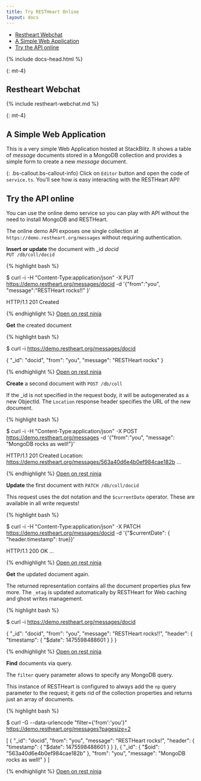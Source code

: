 ```yaml
---
title: Try RESTHeart Online
layout: docs
---
```


<div markdown="1" class="d-none d-xl-block col-xl-2 order-last bd-toc">

- [Restheart Webchat](#restheart-webchat)
- [A Simple Web Application](#a-simple-web-application)
- [Try the API online](#try-the-api-online)

</div>
<div markdown="1" class="col-12 col-md-9 col-xl-8 py-md-3 bd-content">

{% include docs-head.html %}

{: mt-4}
## Restheart Webchat
{% include restheart-webchat.md %}

{: mt-4}
## A Simple Web Application

This is a very simple Web Application hosted at StackBlitz. It shows a table of *message* documents stored in a MongoDB collection and provides a simple form to create a new *message* document.

{: .bs-callout.bs-callout-info}
Click on `Editor` button and open the code of `service.ts`. You'll see how is easy interacting with the RESTHeart API!

<div id="demo"></div>

<script type="text/javascript">
StackBlitzSDK.embedProjectId('demo', 'restheart-ng-demo', {
  openFile: 'src/app/service.ts',
  view: 'preview',
  width: "100%",
  height: "660px",
  hideNavigation: true,
  forceEmbedLayout: true
});
</script>

## Try the API online

You can use the online demo service so you can play with API without the need to install MongoDB and RESTHeart.

The online demo API exposes one single collection at `https://demo.restheart.org/messages` without requiring authentication.

<div class="row mt-3">
    <div class="col-lg-3 pt-2">
        <p><strong>Insert or update</strong> the document with _id <i>docid</i><br />
        <code>PUT /db/coll/docid</code></p>
    </div>
    <div class="col-lg-9">
{% highlight bash %}

$ curl -i -H "Content-Type:application/json" -X PUT https://demo.restheart.org/messages/docid -d '{"from":"you", "message":"RESTHeart rocks!!" }'

HTTP/1.1 201 Created

{% endhighlight %}
        <a href="http://restninja.io/share/607325d540eaa2eac909116d619be26ad21a9055/59" class="btn btn-sm float-right" target="_blank">Open on rest ninja</a>
    </div>
</div>

<div class="row mt-3">
    <div class="col-lg-3 pt-2">
        <p><strong>Get</strong> the created document</p>
    </div>
    <div class="col-lg-9">
{% highlight bash %}

$ curl -i https://demo.restheart.org/messages/docid

{
	"_id": "docid",
	"from": "you",
	"message": "RESTHeart rocks"
}

{% endhighlight %}
    <a href="https://restninja.io/share/7da53c179386d7df995c1e5574984d700cc0aef7/4" class="btn btn-sm float-right" target="_blank">Open on rest ninja</a>
    </div>
</div>

<div class="row mt-3">
    <div class="col-lg-3 pt-2">
        <p><strong>Create</strong> a second document with <code>POST /db/coll</code></p>
        <p>If the _id is not specified in the request body, it will be autogenerated as a new ObjectId. The <code>Location</code> response header specifies the URL of the new document.</p>
    </div>
    <div class="col-lg-9">
{% highlight bash %}

$ curl -i -H "Content-Type:application/json" -X POST https://demo.restheart.org/messages -d '{"from":"you", "message": "MongoDB rocks as well!"}'

HTTP/1.1 201 Created
Location: https://demo.restheart.org/messages/563a40d6e4b0ef984cae182b
...

{% endhighlight %}
    <a href="http://restninja.io/share/1fd808b1f51037c8b2b36d43d6bc315a0325029c/3" class="btn btn-sm float-right" target="_blank">Open on rest ninja</a>
    </div>
</div>

<div class="row mt-3">
    <div class="col-lg-3 pt-2">
        <p><strong>Update</strong> the first document with <code>PATCH /db/coll/docid</code></p>
        <p>This request uses the dot notation and the <code>$currentDate</code> operator. These are available in all write requests!</p>
    </div>
    <div class="col-lg-9">
{% highlight bash %}

$ curl -i -H "Content-Type:application/json" -X PATCH https://demo.restheart.org/messages/docid -d '{"$currentDate": { "header.timestamp": true}}'

HTTP/1.1 200 OK
...

{% endhighlight %}
    <a href="http://restninja.io/share/69ddd0c6d311ae99d6596f46d092556f324635d2/2" class="btn btn-sm float-right" target="_blank">Open on rest ninja</a>
    </div>
</div>

<div class="row mt-3">
    <div class="col-lg-3 pt-2">
        <p><strong>Get</strong> the updated document again.</p>
        <p>The returned representation contains all the document properties plus few more. The <code>_etag</code> is updated automatically by RESTHeart for Web caching and ghost writes management.</p>
    </div>
    <div class="col-lg-9">
{% highlight bash %}

$ curl -i https://demo.restheart.org/messages/docid

{
	"_id": "docid",
	"from": "you",
	"message": "RESTHeart rocks!!",
	"header": {
		"timestamp": {
			"$date": 1475598488601
		}
	}
}

{% endhighlight %}
    <a href="https://restninja.io/share/7da53c179386d7df995c1e5574984d700cc0aef7/5" class="btn btn-sm float-right" target="_blank">Open on rest ninja</a>
    </div>
</div>

<div class="row mt-3">
    <div class="col-lg-3 pt-2">
        <p><strong>Find</strong> documents via query.</p>
        <p>The <code>filter</code> query parameter allows to specify any MongoDB query.</p>
        <p>This instance of RESTHeart is configured to always add the <code>np</code> query parameter to the request; it gets rid of the collection properties and 
        returns just an array of documents.</p>
    </div>
    <div class="col-lg-9">
{% highlight bash %}

$ curl -G --data-urlencode "filter={'from':'you'}" https://demo.restheart.org/messages?pagesize=2

[   {
		"_id": "docid",
		"from": "you",
		"message": "RESTHeart rocks!",
		"header": {
			"timestamp": {
				"$date": 1475598488601
			}
		}
	}, {
		"_id": {
			"$oid": "563a40d6e4b0ef984cae182b"
		},
		"from": "you",
		"message": "MongoDB rocks as well!"
	}
]

{% endhighlight %}
    <a href="http://restninja.io/share/694a0a5c4ae939230544d6dee093d72d27ae2dae/10" class="btn btn-sm float-right mb-2" target="_blank">Open on rest ninja</a>
    </div>
</div>

</div>
